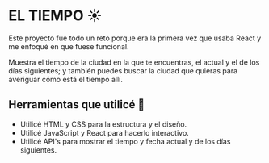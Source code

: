 # EL TIEMPO ☀️
Este proyecto fue todo un reto porque era la primera vez que usaba React y me enfoqué en que fuese funcional.  

Muestra el tiempo de la ciudad en la que te encuentras, el actual y el de los días siguientes; y también puedes buscar la ciudad que quieras para averiguar cómo está el tiempo allí. 

## Herramientas que utilicé 🔧
* Utilicé HTML y CSS para la estructura y el diseño.
* Utilicé JavaScript y React para hacerlo interactivo.
* Utilicé API's para mostrar el tiempo y fecha actual y de los días siguientes. 
